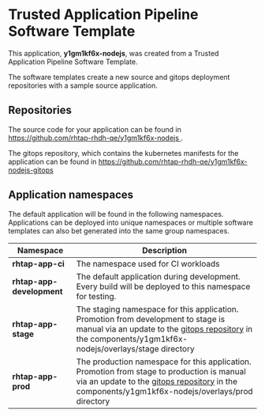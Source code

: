 # Trusted Application Pipeline Software Template

This application, **y1gm1kf6x-nodejs**, was created from a Trusted Application Pipeline Software Template.

The software templates create a new source and gitops deployment repositories with a sample source application. 

## Repositories

The source code for your application can be found in [https://github.com/rhtap-rhdh-qe/y1gm1kf6x-nodejs ](https://github.com/rhtap-rhdh-qe/y1gm1kf6x-nodejs ).
 
The gitops repository, which contains the kubernetes manifests for the application can be found in 
[https://github.com/rhtap-rhdh-qe/y1gm1kf6x-nodejs-gitops ](https://github.com/rhtap-rhdh-qe/y1gm1kf6x-nodejs-gitops ) 

## Application namespaces 

The default application will be found in the following namespaces. Applications can be deployed into unique namespaces or multiple software templates can also bet generated into the same group namespaces.  

|  Namespace   |  Description   |  
| -------- | -------- |
| **rhtap-app-ci** | The namespace used for CI workloads |
| **rhtap-app-development** | The default application during development. Every build will be deployed to this namespace for testing. |
| **rhtap-app-stage** | The staging namespace for this application. Promotion from development to stage is manual via an update to the [gitops repository](https://github.com/rhtap-rhdh-qe/y1gm1kf6x-nodejs-gitops ) in the components/y1gm1kf6x-nodejs/overlays/stage directory |
| **rhtap-app-prod** | The production namespace for this application. Promotion from stage to production is manual via an update to the [gitops repository](https://github.com/rhtap-rhdh-qe/y1gm1kf6x-nodejs-gitops ) in the components/y1gm1kf6x-nodejs/overlays/prod directory |